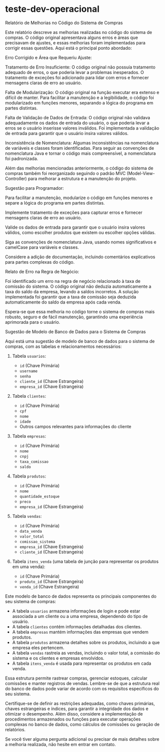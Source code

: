 # teste-dev-operacional

Relatório de Melhorias no Código do Sistema de Compras

Este relatório descreve as melhorias realizadas no código do sistema de compras. O código original apresentava alguns erros e áreas que precisavam de ajustes, e essas melhorias foram implementadas para corrigir essas questões. Aqui está o principal ponto abordado:

Erro Corrigido e Área que Requeriu Ajuste:

Tratamento de Erro Insuficiente: O código original não possuía tratamento adequado de erros, o que poderia levar a problemas inesperados. O tratamento de exceções foi adicionado para lidar com erros e fornecer mensagens claras de erro ao usuário.

Falta de Modularização: O código original na função executar era extenso e difícil de manter. Para facilitar a manutenção e a legibilidade, o código foi modularizado em funções menores, separando a lógica do programa em partes distintas.

Falta de Validação de Dados de Entrada: O código original não validava adequadamente os dados de entrada do usuário, o que poderia levar a erros se o usuário inserisse valores inválidos. Foi implementada a validação de entrada para garantir que o usuário insira valores válidos.

Inconsistência de Nomenclatura: Algumas inconsistências na nomenclatura de variáveis e classes foram identificadas. Para seguir as convenções de nomenclatura Java e tornar o código mais compreensível, a nomenclatura foi padronizada.

Além das melhorias mencionadas anteriormente, o código do sistema de compras também foi reorganizado seguindo o padrão MVC (Model-View-Controller) para melhorar a estrutura e a manutenção do projeto.

Sugestão para Programador:

Para facilitar a manutenção, modularize o código em funções menores e separe a lógica do programa em partes distintas.

Implemente tratamento de exceções para capturar erros e fornecer mensagens claras de erro ao usuário.

Valide os dados de entrada para garantir que o usuário insira valores válidos, como escolher produtos que existem ou escolher opções válidas.

Siga as convenções de nomenclatura Java, usando nomes significativos e camelCase para variáveis e classes.

Considere a adição de documentação, incluindo comentários explicativos para partes complexas do código.

Relato de Erro na Regra de Negócio:

Foi identificado um erro na regra de negócio relacionado à taxa de comissão do sistema. O código original não deduzia automaticamente a taxa do saldo da empresa, levando a saldos incorretos. A solução implementada foi garantir que a taxa de comissão seja deduzida automaticamente do saldo da empresa após cada venda.

Espera-se que essa melhoria no código torne o sistema de compras mais robusto, seguro e de fácil manutenção, garantindo uma experiência aprimorada para o usuário.

Sugestão de Modelo de Banco de Dados para o Sistema de Compras

Aqui está uma sugestão de modelo de banco de dados para o sistema de compras, com as tabelas e relacionamentos necessários:

1. Tabela `usuarios`:
   - `id` (Chave Primária)
   - `username`
   - `senha`
   - `cliente_id` (Chave Estrangeira)
   - `empresa_id` (Chave Estrangeira)

2. Tabela `clientes`:
   - `id` (Chave Primária)
   - `cpf`
   - `nome`
   - `idade`
   - Outros campos relevantes para informações do cliente

3. Tabela `empresas`:
   - `id` (Chave Primária)
   - `nome`
   - `cnpj`
   - `taxa_comissao`
   - `saldo`

4. Tabela `produtos`:
   - `id` (Chave Primária)
   - `nome`
   - `quantidade_estoque`
   - `preco`
   - `empresa_id` (Chave Estrangeira)

5. Tabela `vendas`:
   - `id` (Chave Primária)
   - `data_venda`
   - `valor_total`
   - `comissao_sistema`
   - `empresa_id` (Chave Estrangeira)
   - `cliente_id` (Chave Estrangeira)

6. Tabela `itens_venda` (uma tabela de junção para representar os produtos em uma venda):
   - `id` (Chave Primária)
   - `produto_id` (Chave Estrangeira)
   - `venda_id` (Chave Estrangeira)

Este modelo de banco de dados representa os principais componentes do seu sistema de compras:

- A tabela `usuarios` armazena informações de login e pode estar associada a um cliente ou a uma empresa, dependendo do tipo de usuário.
- A tabela `clientes` contém informações detalhadas dos clientes.
- A tabela `empresas` mantém informações das empresas que vendem produtos.
- A tabela `produtos` armazena detalhes sobre os produtos, incluindo a que empresa eles pertencem.
- A tabela `vendas` rastreia as vendas, incluindo o valor total, a comissão do sistema e os clientes e empresas envolvidos.
- A tabela `itens_venda` é usada para representar os produtos em cada venda.

Essa estrutura permite rastrear compras, gerenciar estoques, calcular comissões e manter registros de vendas. Lembre-se de que a estrutura real do banco de dados pode variar de acordo com os requisitos específicos do seu sistema.

Certifique-se de definir as restrições adequadas, como chaves primárias, chaves estrangeiras e índices, para garantir a integridade dos dados e otimizar o desempenho. Além disso, considere a implementação de procedimentos armazenados ou funções para executar operações complexas no banco de dados, como cálculos de comissões ou geração de relatórios.

Se você tiver alguma pergunta adicional ou precisar de mais detalhes sobre a melhoria realizada, não hesite em entrar em contato.



